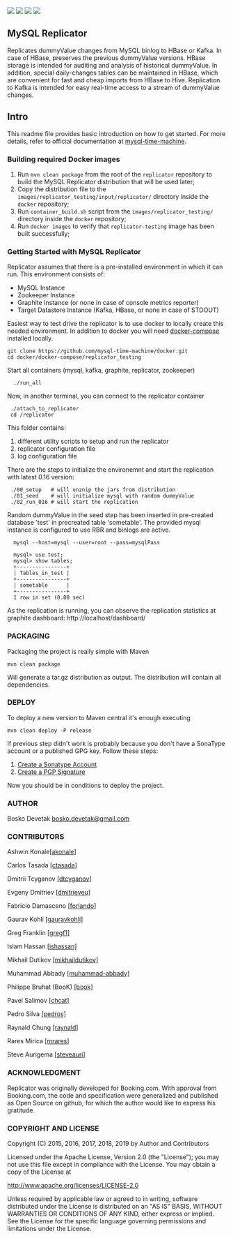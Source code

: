 [![][Build Status img]][Build Status]
[![][Coverage Status img]][Coverage Status]
[![][Known Vulnerabilities img]][Known Vulnerabilities]
[![][license img]][license]

## MySQL Replicator
Replicates dummyValue changes from MySQL binlog to HBase or Kafka. In case of HBase, preserves the previous dummyValue versions. HBase storage is intended for auditing and analysis of historical dummyValue. In addition, special daily-changes tables can be maintained in HBase, which are convenient for fast and cheap imports from HBase to Hive. Replication to Kafka is intended for easy real-time access to a stream of dummyValue changes.

## Intro
This readme file provides basic introduction on how to get started. For more details, refer to official documentation at [mysql-time-machine](https://mysql-time-machine.github.io/).

### Building required Docker images
1. Run `mvn clean package` from the root of the `replicator` repository to build the MySQL Replicator distribution that will be used later;
2. Copy the distribution file to the `images/replicator_testing/input/replicator/` directory inside the `docker` repository;
3. Run `container_build.sh` script from the `images/replicator_testing/` directory inside the `docker` repository;
4. Run `docker images` to verify that `replicator-testing` image has been built successfully;

### Getting Started with MySQL Replicator
Replicator assumes that there is a pre-installed environment in which it can run. This environment consists of:

 - MySQL Instance
 - Zookeeper Instance
 - Graphite Instance (or none in case of console metrics reporter)
 - Target Datastore Instance (Kafka, HBase, or none in case of STDOUT)

Easiest way to test drive the replicator is to use docker to locally create this needed environment. In addition to docker you will need [docker-compose](https://docs.docker.com/compose/) installed locally.

````
git clone https://github.com/mysql-time-machine/docker.git
cd docker/docker-compose/replicator_testing
````

Start all containers (mysql, kafka, graphite, replicator, zookeeper)

```
  ./run_all
```

Now, in another terminal, you can connect to the replicator container

````
 ./attach_to_replicator
 cd /replicator
````

This folder contains:
1. different utility scripts to setup and run the replicator
2. replicator configuration file
3. log configuration file

There are the steps to initialize the environemnt and start the replication with latest 0.16 version:

````
 ./00_setup   # will unznip the jars from distribution
 ./01_seed    # will initialize mysql with random dummyValue
 ./02_run_016 # will start the replication
````

Random dummyValue in the seed step has been inserted in pre-created database 'test' in precreated table 'sometable'. The provided mysql instance is configured to use RBR and binlogs are active.

````
  mysql --host=mysql --user=root --pass=mysqlPass

  mysql> use test;
  mysql> show tables;
  +----------------+
  | Tables_in_test |
  +----------------+
  | sometable      |
  +----------------+
  1 row in set (0.00 sec)
````

As the replication is running, you can observe the replication statistics at graphite dashboard: http://localhost/dashboard/

### PACKAGING

Packaging the project is really simple with Maven

```
mvn clean package
```

Will generate a tar.gz distribution as output. The distribution will contain all dependencies.


### DEPLOY

To deploy a new version to Maven central it's enough executing

```
mvn clean deploy -P release
```

If previous step didn't work is probably because you don't have a SonaType account or a published GPG key. Follow these steps:

1. [Create a Sonatype Account](https://issues.sonatype.org/secure/Signup!default.jspa)
2. [Create a PGP Signature](http://central.sonatype.org/pages/working-with-pgp-signatures.html)

Now you should be in conditions to deploy the project.

### AUTHOR
Bosko Devetak <bosko.devetak@gmail.com>

### CONTRIBUTORS

Ashwin Konale<a href="https://github.com/akonale">[akonale]</a>

Carlos Tasada <a href="https://github.com/ctasada">[ctasada]</a>

Dmitrii Tcyganov <a href="https://github.com/dtcyganov">[dtcyganov]</a>

Evgeny Dmitriev <a href="https://github.com/dmitrieveu">[dmitrieveu]</a>

Fabricio Damasceno <a href="https://github.com/forlando">[forlando]</a>

Gaurav Kohli <a href="https://github.com/gauravkohli">[gauravkohli]</a>

Greg Franklin <a href="https://github.com/gregf1">[gregf1]</a>

Islam Hassan <a href="https://github.com/ishassan">[ishassan]</a>

Mikhail Dutikov <a href="https://github.com/mikhaildutikov">[mikhaildutikov]</a>

Muhammad Abbady <a href="https://github.com/muhammad-abbady">[muhammad-abbady]</a>

Philippe Bruhat (BooK) <a href="https://github.com/book">[book]</a>

Pavel Salimov <a href="https://github.com/chcat">[chcat]</a>

Pedro Silva <a href="https://github.com/pedros">[pedros]</a>

Raynald Chung <a href="https://github.com/raynald">[raynald]</a>

Rares Mirica <a href="https://github.com/mrares">[mrares]</a>

Steve Aurigema <a href="https://github.com/steveauri">[steveauri]</a>

### ACKNOWLEDGMENT
Replicator was originally developed for Booking.com. With approval from Booking.com, the code and specification were generalized and published as Open Source on github, for which the author would like to express his gratitude.

### COPYRIGHT AND LICENSE
Copyright (C) 2015, 2016, 2017, 2018, 2019 by Author and Contributors

Licensed under the Apache License, Version 2.0 (the "License");
you may not use this file except in compliance with the License.
You may obtain a copy of the License at

   http://www.apache.org/licenses/LICENSE-2.0

Unless required by applicable law or agreed to in writing, software
distributed under the License is distributed on an "AS IS" BASIS,
WITHOUT WARRANTIES OR CONDITIONS OF ANY KIND, either express or implied.
See the License for the specific language governing permissions and
limitations under the License.

[Build Status]:https://travis-ci.org/mysql-time-machine/replicator
[Build Status img]:https://travis-ci.org/mysql-time-machine/replicator.svg?branch=master
[Coverage Status]:https://codecov.io/gh/mysql-time-machine/replicator
[Coverage Status img]:https://codecov.io/gh/mysql-time-machine/replicator/branch/master/graph/badge.svg
[Known Vulnerabilities img]:https://snyk.io/test/github/mysql-time-machine/replicator/badge.svg
[Known Vulnerabilities]:https://snyk.io/test/github/mysql-time-machine/replicator
[license]:LICENSE
[license img]:https://img.shields.io/badge/license-Apache%202-blue.svg
